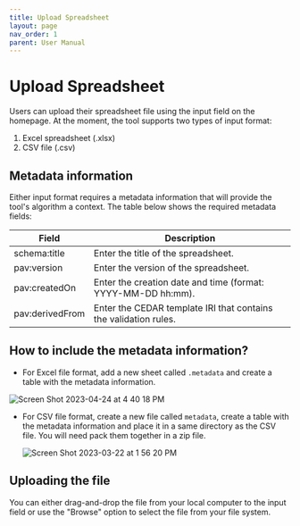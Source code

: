 ```yaml
---
title: Upload Spreadsheet
layout: page
nav_order: 1
parent: User Manual
---
```


# Upload Spreadsheet

Users can upload their spreadsheet file using the input field on the homepage. At the moment, the tool supports two types of input format:
1. Excel spreadsheet (.xlsx)
2. CSV file (.csv)

## Metadata information

Either input format requires a metadata information that will provide the tool's algorithm a context. The table below shows the required metadata fields:

| Field | Description |
| ----------- | ----------- |
| schema:title | Enter the title of the spreadsheet. |
| pav:version | Enter the version of the spreadsheet. |
| pav:createdOn | Enter the creation date and time (format: YYYY-MM-DD hh:mm). |
| pav:derivedFrom | Enter the CEDAR template IRI that contains the validation rules. |

## How to include the metadata information?

* For Excel file format, add a new sheet called `.metadata` and create a table with the metadata information.

![Screen Shot 2023-04-24 at 4 40 18 PM](https://user-images.githubusercontent.com/5062950/234138426-d0765efa-829b-491f-ad78-413914f9a818.png)

* For CSV file format, create a new file called `metadata`, create a table with the metadata information and place it in a same directory as the CSV file. You will need pack them together in a zip file.

  ![Screen Shot 2023-03-22 at 1 56 20 PM](https://user-images.githubusercontent.com/5062950/227036180-7106e97b-7ee0-4ee7-bc7d-1f2849087cf7.png)
  
## Uploading the file

You can either drag-and-drop the file from your local computer to the input field or use the "Browse" option to select the file from your file system.

